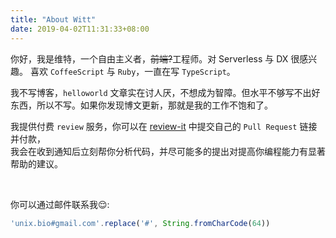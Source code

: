 ```yaml
---
title: "About Witt"
date: 2019-04-02T11:31:33+08:00
---
```

你好，我是维特，一个自由主义者，<del>前端?</del>工程师。对 Serverless 与 DX 很感兴趣。
喜欢 `CoffeeScript` 与 `Ruby`，一直在写 `TypeScript`。

我不写博客，`helloworld` 文章实在讨人厌，不想成为智障。但水平不够写不出好东西，所以不写。如果你发现博文更新，那就是我的工作不饱和了。

我提供付费 `review` 服务，你可以在 [review-it](https://review.lambdas.dev/) 中提交自己的 `Pull Request` 链接并付款，  
我会在收到通知后立刻帮你分析代码，并尽可能多的提出对提高你编程能力有显著帮助的建议。

<br/>

你可以通过邮件联系我😌:
```js
'unix.bio#gmail.com'.replace('#', String.fromCharCode(64))
```
